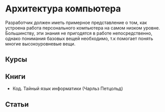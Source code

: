 # Архитектура компьютера
Разработчик должен иметь примерное представление о том, как устроена работа персонального компьютера на самом низком уровне. Большинству, эти знания не пригодятся в работе непосредственно, однако понимания базовых вещей необходимо, т.к помогает понять многие высокоуровневые вещи.

## Курсы

## Книги
- Код. Тайный язык информатики (Чарльз Петцольд)

## Статьи
